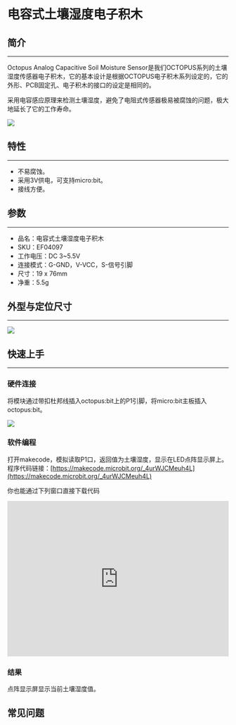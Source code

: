 # 电容式土壤湿度电子积木

## 简介
---

Octopus Analog Capacitive Soil Moisture Sensor是我们OCTOPUS系列的土壤湿度传感器电子积木，它的基本设计是根据OCTOPUS电子积木系列设定的，它的外形、PCB固定孔、电子积木的接口的设定是相同的。

采用电容感应原理来检测土壤湿度，避免了电阻式传感器极易被腐蚀的问题，极大地延长了它的工作寿命。

![](https://raw.githubusercontent.com/elecfreaks/learn-cn/master/microbitSensor/sensor/images/04097_00.jpg)

## 特性 
---
- 不易腐蚀。
- 采用3V供电，可支持micro:bit。
- 接线方便。

## 参数
---
- 品名：电容式土壤湿度电子积木
- SKU：EF04097
- 工作电压：DC 3~5.5V
- 连接模式：G-GND，V-VCC，S-信号引脚
- 尺寸：19 x 76mm
- 净重：5.5g

## 外型与定位尺寸  
---
![](https://raw.githubusercontent.com/elecfreaks/learn-cn/master/microbitSensor/sensor/images/04097_01.png)

## 快速上手  
---  
### 硬件连接  

将模块通过带扣杜邦线插入octopus:bit上的P1引脚，将micro:bit主板插入octopus:bit。

![](https://raw.githubusercontent.com/elecfreaks/learn-cn/master/microbitSensor/sensor/images/04097_02.png)

### 软件编程  

打开makecode，模拟读取P1口，返回值为土壤湿度，显示在LED点阵显示屏上。
程序代码链接：[https://makecode.microbit.org/_4urWJCMeuh4L](https://makecode.microbit.org/_4urWJCMeuh4L)

你也能通过下列窗口直接下载代码
<div style="position:relative;height:0;padding-bottom:70%;overflow:hidden;">
 <iframe style="position:absolute;top:0;left:0;width:100%;height:100%;" 
         src="https://makecode.microbit.org/#pub:_4urWJCMeuh4L" frameborder="0" sandbox="allow-popups allow-forms allow-scripts allow-same-origin">
 </iframe>
</div>  

### 结果  

点阵显示屏显示当前土壤湿度值。

## 常见问题
